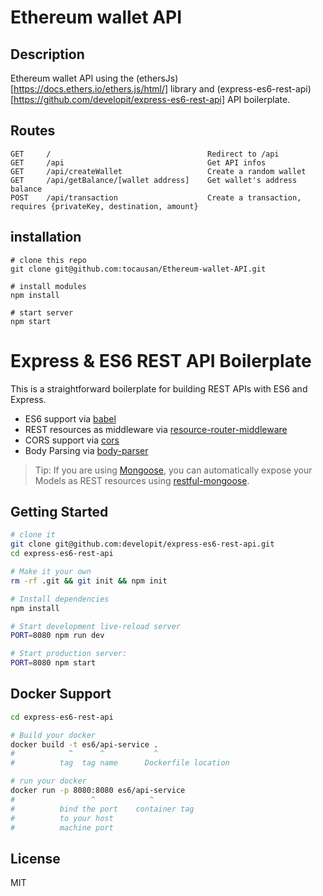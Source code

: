 # Ethereum wallet API

## Description
Ethereum wallet API using the (ethersJs)[https://docs.ethers.io/ethers.js/html/] library and
 (express-es6-rest-api)[https://github.com/developit/express-es6-rest-api] API boilerplate.

## Routes
```text
GET     /                                   Redirect to /api
GET     /api                                Get API infos
GET     /api/createWallet                   Create a random wallet
GET     /api/getBalance/[wallet address]    Get wallet's address balance
POST    /api/transaction                    Create a transaction, requires {privateKey, destination, amount}
```

## installation
```text
# clone this repo
git clone git@github.com:tocausan/Ethereum-wallet-API.git

# install modules
npm install

# start server
npm start
```




Express & ES6 REST API Boilerplate
==================================

This is a straightforward boilerplate for building REST APIs with ES6 and Express.

- ES6 support via [babel](https://babeljs.io)
- REST resources as middleware via [resource-router-middleware](https://github.com/developit/resource-router-middleware)
- CORS support via [cors](https://github.com/troygoode/node-cors)
- Body Parsing via [body-parser](https://github.com/expressjs/body-parser)

> Tip: If you are using [Mongoose](https://github.com/Automattic/mongoose), you can automatically expose your Models as REST resources using [restful-mongoose](https://git.io/restful-mongoose).



Getting Started
---------------

```sh
# clone it
git clone git@github.com:developit/express-es6-rest-api.git
cd express-es6-rest-api

# Make it your own
rm -rf .git && git init && npm init

# Install dependencies
npm install

# Start development live-reload server
PORT=8080 npm run dev

# Start production server:
PORT=8080 npm start
```
Docker Support
------
```sh
cd express-es6-rest-api

# Build your docker
docker build -t es6/api-service .
#            ^      ^           ^
#          tag  tag name      Dockerfile location

# run your docker
docker run -p 8080:8080 es6/api-service
#                 ^            ^
#          bind the port    container tag
#          to your host
#          machine port   

```

License
-------

MIT
